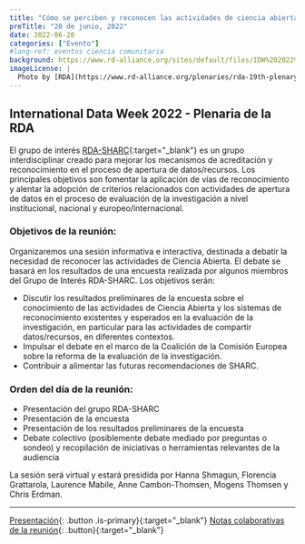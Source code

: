 ```yaml
---
title: "Cómo se perciben y reconocen las actividades de ciencia abierta en la investigación"
preTitle: "20 de junio, 2022"
date: 2022-06-20
categories: ["Evento"]
#lang-ref: eventos ciencia comunitaria
background: https://www.rd-alliance.org/sites/default/files/IDW%202022%20n2.jpg
imageLicense: |
  Photo by [RDA](https://www.rd-alliance.org/plenaries/rda-19th-plenary-meeting-part-international-data-week-20%E2%80%9323-june-2022-seoul-south-korea). 19th Plenary meeting, part of International Data Week, 20–23 June 2022, Seoul, South Korea
---
```


## International Data Week 2022 - Plenaria de la RDA

El grupo de interés [RDA-SHARC](https://www.rd-alliance.org/groups/sharing-rewards-and-credit-sharc-ig){:target="_blank"} es un grupo interdisciplinar creado para mejorar los mecanismos de acreditación y reconocimiento en el proceso de apertura de datos/recursos. Los principales objetivos son fomentar la aplicación de vías de reconocimiento y alentar la adopción de criterios relacionados con actividades de apertura de datos en el proceso de evaluación de la investigación a nivel institucional, nacional y europeo/internacional.

### Objetivos de la reunión:
Organizaremos una sesión informativa e interactiva, destinada a debatir la necesidad de reconocer las actividades de Ciencia Abierta. El debate se basará en los resultados de una encuesta realizada por algunos miembros del Grupo de Interés RDA-SHARC. Los objetivos serán:

  - Discutir los resultados preliminares de la encuesta sobre el conocimiento de las actividades de Ciencia Abierta y los sistemas de reconocimiento existentes y esperados en la evaluación de la investigación, en particular para las actividades de compartir datos/recursos, en diferentes contextos.
  - Impulsar el debate en el marco de la Coalición de la Comisión Europea sobre la reforma de la evaluación de la investigación.
  - Contribuir a alimentar las futuras recomendaciones de SHARC.

### Orden del día de la reunión:
  - Presentación del grupo RDA-SHARC
  - Presentación de la encuesta
  - Presentación de los resultados preliminares de la encuesta
  - Debate colectivo (posiblemente debate mediado por preguntas o sondeo) y recopilación de iniciativas o herramientas relevantes de la audiencia

La sesión será virtual y estará presidida por Hanna Shmagun, Florencia Grattarola, Laurence Mabile, Anne Cambon-Thomsen, Mogens Thomsen y Chris Erdman.

***

[Presentación](https://www.rd-alliance.org/system/files/documents/RDA%20P19%20SHARC%20ig%20session%20slides%20-%2020jun22.pdf){: .button .is-primary}{:target="_blank"} [Notas colaborativas de la reunión](https://docs.google.com/document/d/1Vnv6iNLI5rndgr5GQYXVnookaNW_Lt1wkIJt9ZkTu9o/edit){: .button}{:target="_blank"}
